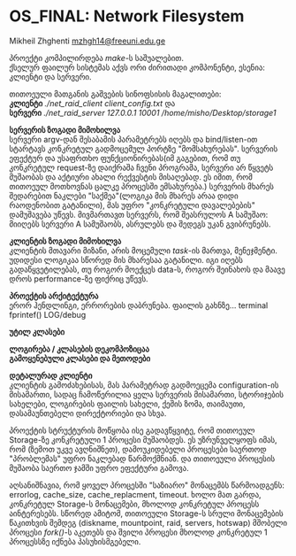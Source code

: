 # OS_FINAL: Network Filesystem

Mikheil Zhghenti   mzhgh14@freeuni.edu.ge


პროექტი კომპილირდება *make*-ს საშუალებით. </br>
ქსელურ ფაილურ სისტემას აქვს ორი ძირითადი კომპონენტი, ესენია: კლიენტი და სერვერი. 

თითოეული მათგანის გაშვების სინოფსისის მაგალითები: </br>
**კლიენტი** *./net_raid_client client_config.txt* და </br>
**სერვერი** *./net_raid_server 127.0.0.1 10001 /home/misho/Desktop/storage1*

**სერვერის ზოგადი მიმოხილვა** </br>
სერვერი argv-დან შესაბამის პარამეტრებს იღებს და bind/listen-ით სტარტავს კონკრეტულ გადმოცემულ პორტზე "მომსახურებას". სერვერის ეფექტურ და უსაფრთხო ფუნქციონირებას(იმ გაგებით, რომ თუ კონკრეტულ request-ზე დაიქრაშა ჩვენი პროგრამა, სერვერი არ წყვეტს მუშაობას და აქტიური ახალი რექვესტის მისაღებად. ეს იმით, რომ თითოეულ მოთხოვნას ცალკე პროცესში ემსახურება.) სერვერის მხარეს შედარებით ნაკლები "საქმეა"(ლოგიკა მის მხარეს არაა დიდი რაოდენობით გატანილი), მას უფრო "კონკრეტული დავალებების" დამუშავება უწევს. მივმართავთ სერვერს, რომ შეასრულოს A სამუშაო: მიიღებს სერვერი A სამუშაობს, ასრულებს და შედეგს უკან გვიბრუნებს.

**კლიენტის ზოგადი მიმოხილვა**</br>
კლიენტის მთავარი მიზანი, არის მოცემული *task*-ის მართვა, მენეჯმენტი. უდიდესი ლოგიკაა სწორედ მის მხარესაა გატანილი. იგი იღებს გადაწყვეტილებას, თუ როგორ მოექცეს data-ს, როგორ შეინახოს და მაავე დროს performance-ზე ფიქრიც უწევს.

**პროექტის არქიტექტურა** </br>
ერორ ჰენდლინგი, ერრორების დაბრუნება. ფაილის გახნზე... terminal fprintef() LOG/debug

**უტილ კლასები**</br>

**ლოგირება / კლასების დეკომპოზიცაა**</br>
**გამოყენებული კლასები და მეთოდები** </br>

**დეტალურად კლიენტი**</br>
კლიენტის გამოძახებისას, მას პარამეტრად გადმოეცემა configuration-ის მისამართი, სადაც ჩამოწერილია ყელა სერვერის მისამართი, სტორიჯების სახელები, ლოგირების ფაილის სახელი, ქეშის ზომა, თაიმაუთი, დასამაუნთებელი დირექტორიები და სხვა. </br>

პროექტის სტრუქტურის მოწყობა ისე გადავწყვიტე, რომ თითოეულ Storage-ზე კონკრეტული 1 პროცესი მუშაობდეს. ეს უზრუნველყოფს იმას, რომ (ზემოთ უკვე ავღნიშნეთ), დამოუკიდებელი პროცესები საერთოდ "პრობლემას" უფრო ნაკლებად წარმოქმნიან. და თითოეული პროცესის მუშაობა საერთო ჯამში უფრო ეფექტური გამოვა. </br>

აღსანიშნავია, რომ ყოველ პროცესში "საზიარო" მონაცემბს წარმოადგენს: errorlog, cache_size, cache_replacment, timeout. ხოლო მათ გარდა, კონკრეტულ Storage-ს მონაცემები, მხოლოდ კონკრეტულ პროცესს აინტერესებს. სწორედ ამიტომ, თითოეული Storage-ს სრული მონაცემების წაკითხვის შემდეგ (diskname, mountpoint, raid, servers, hotswap) მშობელი პროცესი *fork()*-ს აკეთებს და შვილი პროცესი მხოლოდ კონკრეტულ 1 პროცესსზე იქნება პასუხისმგებელი.


